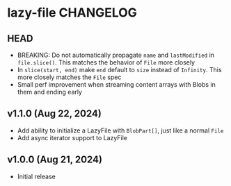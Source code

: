# lazy-file CHANGELOG

## HEAD

- BREAKING: Do not automatically propagate `name` and `lastModified` in `file.slice()`. This matches the behavior of `File` more closely
- In `slice(start, end)` make `end` default to `size` instead of `Infinity`. This more closely matches the `File` spec
- Small perf improvement when streaming content arrays with Blobs in them and ending early

## v1.1.0 (Aug 22, 2024)

- Add ability to initialize a LazyFile with `BlobPart[]`, just like a normal `File`
- Add async iterator support to LazyFile

## v1.0.0 (Aug 21, 2024)

- Initial release
